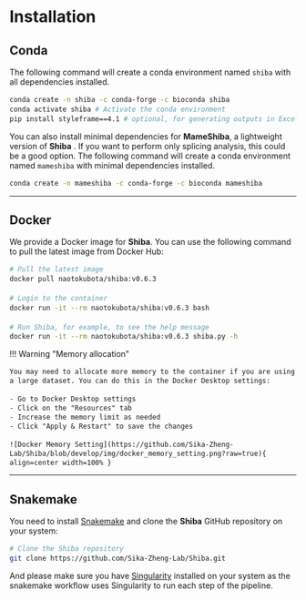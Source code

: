 # Installation

## Conda

The following command will create a conda environment named `shiba` with all dependencies installed.

``` bash
conda create -n shiba -c conda-forge -c bioconda shiba
conda activate shiba # Activate the conda environment
pip install styleframe==4.1 # optional, for generating outputs in Excel format.
```

You can also install minimal dependencies for **MameShiba**, a lightweight version of **Shiba** . If you want to perform only splicing analysis, this could be a good option. The following command will create a conda environment named `mameshiba` with minimal dependencies installed.

``` bash
conda create -n mameshiba -c conda-forge -c bioconda mameshiba
```

---

## Docker

We provide a Docker image for **Shiba**. You can use the following command to pull the latest image from Docker Hub:

``` bash
# Pull the latest image
docker pull naotokubota/shiba:v0.6.3

# Login to the container
docker run -it --rm naotokubota/shiba:v0.6.3 bash

# Run Shiba, for example, to see the help message
docker run -it --rm naotokubota/shiba:v0.6.3 shiba.py -h
```

!!! Warning "Memory allocation"

	You may need to allocate more memory to the container if you are using a large dataset. You can do this in the Docker Desktop settings:

	- Go to Docker Desktop settings
	- Click on the "Resources" tab
	- Increase the memory limit as needed
	- Click "Apply & Restart" to save the changes

	![Docker Memory Setting](https://github.com/Sika-Zheng-Lab/Shiba/blob/develop/img/docker_memory_setting.png?raw=true){ align=center width=100% }


---

## Snakemake

You need to install [Snakemake](https://snakemake.readthedocs.io/en/stable/) and clone the **Shiba** GitHub repository on your system:

``` bash
# Clone the Shiba repository
git clone https://github.com/Sika-Zheng-Lab/Shiba.git
```

And please make sure you have [Singularity](https://sylabs.io/guides/3.7/user-guide/quick_start.html) installed on your system as the snakemake workflow uses Singularity to run each step of the pipeline.

